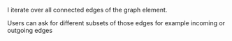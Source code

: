 I iterate over all connected edges of the graph element.

Users can ask for different subsets of those edges for example incoming or outgoing edges